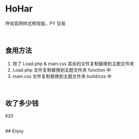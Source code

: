 # HoHar
呼哈官网样式修改版，PY 交易

<br/>

## 食用方法
1. 除了 Load.php & main.css 其余的文件复制替换到主题文件夹
2. Load.php 文件复制替换到主题文件夹 function 中
3. main.css 文件复制替换到主题文件夹 build/css 中

<br/>

## 收了多少钱
¥20

<br/>
## Enjoy
